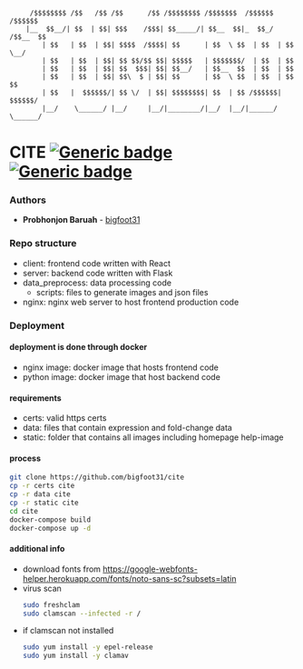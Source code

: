          /$$$$$$$$ /$$   /$$ /$$      /$$ /$$$$$$$$ /$$$$$$$  /$$$$$$  /$$$$$$
        |__  $$__/| $$  | $$| $$$    /$$$| $$_____/| $$__  $$|_  $$_/ /$$__  $$
            | $$   | $$  | $$| $$$$  /$$$$| $$      | $$  \ $$  | $$  | $$  \__/
            | $$   | $$  | $$| $$ $$/$$ $$| $$$$$   | $$$$$$$/  | $$  | $$
            | $$   | $$  | $$| $$  $$$| $$| $$__/   | $$__  $$  | $$  | $$
            | $$   | $$  | $$| $$\  $ | $$| $$      | $$  \ $$  | $$  | $$    $$
            | $$   |  $$$$$$/| $$ \/  | $$| $$$$$$$$| $$  | $$ /$$$$$$|  $$$$$$/
            |__/    \______/ |__/     |__/|________/|__/  |__/|______/ \______/

# CITE [![Generic badge](https://img.shields.io/badge/Made%20with-React-blue)](https://shields.io/) [![Generic badge](https://img.shields.io/badge/Made%20with-Flask-red)](https://shields.io/)

### Authors

-   **Probhonjon Baruah** - [bigfoot31](https://github.com/bigfoot31)

### Repo structure

-   client: frontend code written with React
-   server: backend code written with Flask
-   data_preprocess: data processing code
    -   scripts: files to generate images and json files
-   nginx: nginx web server to host frontend production code

### Deployment

#### deployment is done through docker

-   nginx image: docker image that hosts frontend code
-   python image: docker image that host backend code

#### requirements

-   certs: valid https certs
-   data: files that contain expression and fold-change data
-   static: folder that contains all images including homepage help-image

#### process

```bash
git clone https://github.com/bigfoot31/cite
cp -r certs cite
cp -r data cite
cp -r static cite
cd cite
docker-compose build
docker-compose up -d
```

#### additional info

-   download fonts from https://google-webfonts-helper.herokuapp.com/fonts/noto-sans-sc?subsets=latin
-   virus scan
    ```bash
    sudo freshclam
    sudo clamscan --infected -r /
    ```
-   if clamscan not installed
    ```bash
    sudo yum install -y epel-release
    sudo yum install -y clamav
    ```
